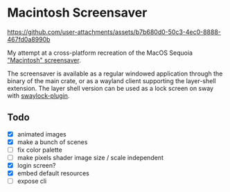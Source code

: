 # Macintosh Screensaver

https://github.com/user-attachments/assets/b7b680d0-50c3-4ec0-8888-467fd0a8990b

My attempt at a cross-platform recreation of the MacOS Sequoia ["Macintosh" screensaver](https://basicappleguy.com/haberdashery/macintoshwallpapers).

The screensaver is available as a regular windowed application through the binary of the main crate, or as a wayland client supporting the layer-shell extension.
The layer shell version can be used as a lock screen on sway with [swaylock-plugin](https://github.com/mstoeckl/swaylock-plugin).

## Todo

- [x] animated images
- [x] make a bunch of scenes
- [ ] fix color palette
- [ ] make pixels shader image size / scale independent
- [x] login screen?
- [x] embed default resources
- [ ] expose cli
